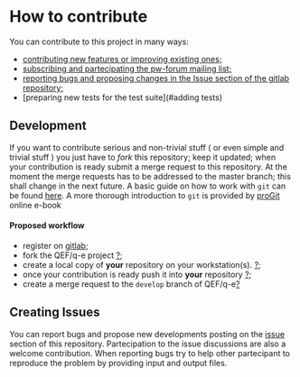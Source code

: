 # How to contribute 
You can contribute to this project in many ways: 

* [contributing new features or improving existing ones;](#development)  
* [subscribing and partecipating the pw-forum mailing list;](http://www.qe-forge.org/mailman/listinfo/pw_forum) 
* [reporting bugs and proposing changes in the Issue section of the gitlab repository;](#issues)
* [preparing new tests for the test suite](#adding tests)

## Development 
If you want to contribute serious and non-trivial stuff ( or even simple and trivial  stuff ) you just have  to *fork* this repository; keep it updated; when your contribution is ready submit a merge request to this repository. At the moment the merge requests has to  be addressed to the master branch; this shall  change in the next future. 
     A basic guide on how to work with `git` can be found [here](https://docs.gitlab.com/ce/gitlab-basics/README.html). A  more thorough introduction to `git` is provided by [proGit](https://git-scm.com/book/en/v2) online e-book 

#### Proposed workflow 

   - register on [gitlab](https://gitlab.com/users/sign_in); 
   - fork the QEF/q-e project [?](https://docs.gitlab.com/ce/gitlab-basics/fork-project.html);
   - create a local copy of __your__ repository on your workstation(s). [?](https://docs.gitlab.com/ce/gitlab-basics/command-line-commands.html#clone-your-project);
   - once your contribution is ready push it into __your__ repository [?](https://docs.gitlab.com/ce/gitlab-basics/start-using-git.html#send-changes-to-gitlab-com); 
   - create a  merge request to the `develop` branch of QEF/q-e[?](https://docs.gitlab.com/ce/gitlab-basics/add-merge-request.html#how-to-create-a-merge-request)
   

    
## Creating  Issues

You can report bugs and propose new developments posting on the [issue]( https://gitlab.com/QEF/q-e/issues) 
section of this repository. Partecipation to the issue discussions are also a welcome contribution. 
When reporting bugs try to help other partecipant to reproduce the problem by providing input and output files. 